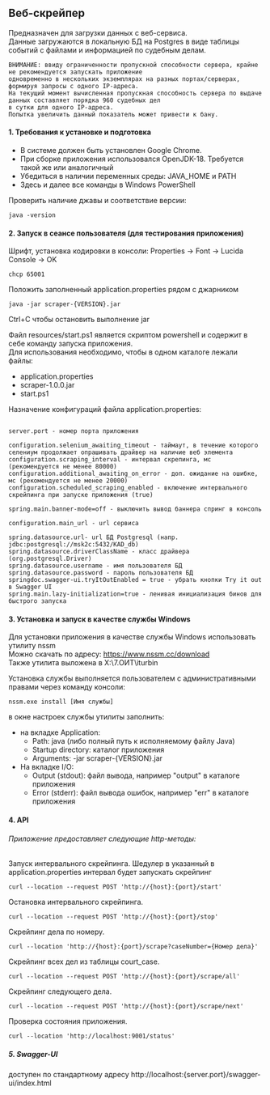 ## Веб-скрейпер
Предназначен для загрузки данных с веб-сервиса.  
Данные загружаются в локальную БД на Postgres в виде таблицы событий с файлами и информацией по судебным делам.  

```
ВНИМАНИЕ: ввиду ограниченности пропускной способности сервера, крайне не рекомендуется запускать приложение
одновременно в нескольких экземплярах на разных портах/серверах, формируя запросы с одного IP-адреса.
На текущий момент вычисленная пропускная способность сервера по выдаче данных составляет порядка 960 судебных дел 
в сутки для одного IP-адреса.  
Попытка увеличить данный показатель может привести к бану.
```

#### 1. Требования к установке и подготовка
- В системе должен быть установлен Google Chrome.
- При сборке приложения использовался OpenJDK-18. Требуется такой же или аналогичный
- Убедиться в наличии переменных среды: JAVA_HOME и PATH
- Здесь и далее все команды в Windows PowerShell

Проверить наличие джавы и соответствие версии:
```
java -version
```

#### 2. Запуск в сеансе пользователя (для тестирования приложения)
Шрифт, установка кодировки в консоли:
Properties -> Font -> Lucida Console -> OK
```
chcp 65001
```
Положить заполненный application.properties рядом с джарником

```
java -jar scraper-{VERSION}.jar
```

Ctrl+C чтобы остановить выполнение jar

Файл resources/start.ps1 является скриптом powershell и содержит в себе команду запуска приложения.  
Для использования необходимо, чтобы в одном каталоге лежали файлы:
- application.properties
- scraper-1.0.0.jar
- start.ps1

Назначение конфигураций файла application.properties:
```

server.port - номер порта приложения

configuration.selenium_awaiting_timeout - таймаут, в течение которого селениум продолжает опрашивать драйвер на наличие веб элемента  
configuration.scraping_interval - интервал скрепинга, мс (рекомендуется не менее 80000)  
configuration.additional_awaiting_on_error - доп. ожидание на ошибке, мс (рекомендуется не менее 20000)  
configuration.scheduled_scraping_enabled - включение интервального скрейпинга при запуске приложения (true) 

spring.main.banner-mode=off - выключить вывод баннера спринг в консоль

configuration.main_url - url сервиса

spring.datasource.url- url БД Postgresql (напр. jdbc:postgresql://msk2c:5432/KAD_db)  
spring.datasource.driverClassName - класс драйвера (org.postgresql.Driver)  
spring.datasource.username - имя пользователя БД  
spring.datasource.password - пароль пользователя БД  
springdoc.swagger-ui.tryItOutEnabled = true - убрать кнопки Try it out в Swagger UI  
spring.main.lazy-initialization=true - ленивая инициализация бинов для быстрого запуска  
```

#### 3. Установка и запуск в качестве службы Windows
Для установки приложения в качестве службы Windows использовать утилиту nssm  
Можно скачать по адресу: https://www.nssm.cc/download  
Также утилита выложена в X:\7.ОИТ\iturbin

Установка службы выполняется пользователем с административными правами через команду консоли:
```
nssm.exe install [Имя службы]
```
в окне настроек службы утилиты заполнить:  
- на вкладке Application:  
  - Path: java (либо полный путь к исполняемому файлу Java)  
  - Startup directory: каталог приложения  
  - Arguments: -jar scraper-{VERSION}.jar  
- На вкладке I/O:  
  - Output (stdout): файл вывода, например "output" в каталоге приложения  
  - Error (stderr): файл вывода ошибок, например "err" в каталоге приложения  



#### 4. API
###### Приложение предоставляет следующие http-методы:

Запуск интервального скрейпинга.
Шедулер в указанный в application.properties интервал будет запускать скрейпинг
```
curl --location --request POST 'http://{host}:{port}/start'
```
Остановка интервального скрейпинга.
```
curl --location --request POST 'http://{host}:{port}/stop'
```
Скрейпинг дела по номеру.
```
curl --location 'http://{host}:{port}/scrape?caseNumber={Номер дела}'
```
Скрейпинг всех дел из таблицы court_case. 
```
curl --location --request POST 'http://{host}:{port}/scrape/all'
```
Скрейпинг следующего дела.
```
curl --location --request POST 'http://{host}:{port}/scrape/next'
```
Проверка состояния приложения.
```
curl --location 'http://localhost:9001/status'
```
##### 5. Swagger-UI 
доступен по стандартному адресу
http://localhost:{server.port}/swagger-ui/index.html
